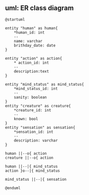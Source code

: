 ## uml: ER class diagram

```plantuml
@startuml

entity "human" as human{
    *human_id: int
    --
    name: varchar
    brithday_date: date
}

entity "action" as action{
    * action_id: int
    --
    description:text
}

entity "mind_status" as mind_status{
    *mind_status_id: int
    --
    sanity: boolean
}
entity "creature" as creature{
    *creature_id: int
    --
    known: bool
}
entity "sensation" as sensation{
    *sensation_id: int
    --
    description: varchar
}

human ||--o{ action
creature ||--o{ action

human ||--|{ mind_status
action }o--|{ mind_status

mind_status ||--|{ sensation

@enduml
```

<!-- 
действие аффектит чувство, а чувство аффектит человека и его разум. в первую очередь разум. 

 -->